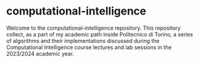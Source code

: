# computational-intelligence
Welcome to the computational-intelligence repository. This repository collect, as a part of my academic path inside Politecnico di Torino, a series of algorithms and their implementations discussed during the Computational Intelligence course lectures and lab sessions in the 2023/2024 academic year.
